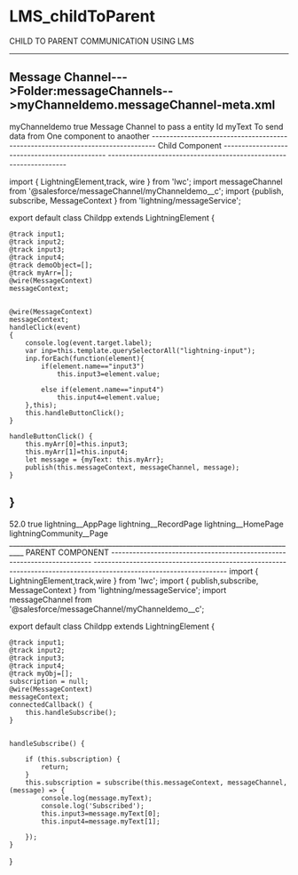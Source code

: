 # LMS_childToParent

CHILD TO PARENT COMMUNICATION USING LMS


------------------------------------------------
Message Channel--->Folder:messageChannels-->myChanneldemo.messageChannel-meta.xml
-----------------------------------------------------------------------------------

<?xml version="1.0" encoding="UTF-8" ?>
<LightningMessageChannel xmlns="http://soap.sforce.com/2006/04/metadata">
    <masterLabel>myChanneldemo</masterLabel>
    <isExposed>true</isExposed>
    <description>Message Channel to pass a entity Id</description>
    <lightningMessageFields>
        <fieldName>myText</fieldName>
        <description>To send data from One component to anaother</description>
    </lightningMessageFields>
</LightningMessageChannel>
-------------------------------------------------------------------------------
Child Component
---------------------------------------------
<template> 
  
               
            <lightning-card title="Publish To Parent" 
            icon-name="custom:custom33">

            <br>
            <div style="width:200px; padding-left:50px">
                <lightning-input class="inp" label="Enter Name" name="input3"></lightning-input>
                <lightning-input class="inp" label="Enter Age" name="input4"></lightning-input>
                <br>
               
                <lightning-button label="Click to Publish" onclick={handleClick} variant="brand"></lightning-button>
               
            </div>



        </lightning-card>
</template> 
------------------------------------------------------------------

import { LightningElement,track, wire } from 'lwc';
import messageChannel from '@salesforce/messageChannel/myChanneldemo__c';
import {publish, subscribe, MessageContext } from 'lightning/messageService';

export default class Childpp extends LightningElement {

    @track input1;
    @track input2;
    @track input3;
    @track input4;
    @track demoObject=[];
    @track myArr=[];
    @wire(MessageContext)
    messageContext;
    

    @wire(MessageContext)
    messageContext;
    handleClick(event)
    {
        console.log(event.target.label);
        var inp=this.template.querySelectorAll("lightning-input");
        inp.forEach(function(element){
            if(element.name=="input3")
                this.input3=element.value;

            else if(element.name=="input4")
                this.input4=element.value;
        },this);
        this.handleButtonClick();
    }

    handleButtonClick() {
        this.myArr[0]=this.input3;
        this.myArr[1]=this.input4;
        let message = {myText: this.myArr};
        publish(this.messageContext, messageChannel, message);
    }

}
----------------------------------------------------------------------------------
<?xml version="1.0" encoding="UTF-8"?>
<LightningComponentBundle xmlns="http://soap.sforce.com/2006/04/metadata">
    <apiVersion>52.0</apiVersion>
    <isExposed>true</isExposed>
    <targets>
        <target>lightning__AppPage</target>
        <target>lightning__RecordPage</target>
        <target>lightning__HomePage</target>
        <target>lightningCommunity__Page</target>
    </targets>
</LightningComponentBundle>
__________________________________________________________________________________
PARENT COMPONENT
------------------------------------------------------------------------
<template> 
    
    
            <lightning-card title="Subscription from child conponent" 
            icon-name="custom:custom33">
        <p>PARENT SUBSCRIBE TO CHILD</p>
            <br>
                    <div style="width:200px; padding-left:50px">
                        <lightning-input class="inp" label="Enter Name" name="input3" value={input3}></lightning-input>
                        <lightning-input class="inp" label="Enter Age" name="input4" value={input4}></lightning-input>
                        <br>
                       
                            <lightning-button label="Click to  Subscribe Child" onclick={handleSubscribe} variant="brand"></lightning-button>
                       
                    </div>
        <P>CHILD COMPONENT</P>
        <c-childpp></c-childpp>
        </lightning-card>
        
     
</template> 
-------------------------------------------------------------------------------------------------------------------
import { LightningElement,track,wire } from 'lwc';
import { publish,subscribe, MessageContext } from 'lightning/messageService';
import messageChannel  from '@salesforce/messageChannel/myChanneldemo__c';

export default class Childpp extends LightningElement {

    @track input1;
    @track input2;
    @track input3;
    @track input4;
    @track myObj=[];
    subscription = null;
    @wire(MessageContext)
    messageContext;
    connectedCallback() {
        this.handleSubscribe();
    }
   
    
    handleSubscribe() {
        
        if (this.subscription) {
            return;
        }
        this.subscription = subscribe(this.messageContext, messageChannel, (message) => {
            console.log(message.myText);
            console.log('Subscribed');
            this.input3=message.myText[0];
            this.input4=message.myText[1];

        });
    }
}
